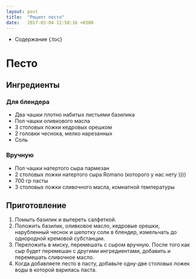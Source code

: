 ```yaml
---
layout: post
title:  "Рецепт песто"
date:   2017-03-04 12:58:16 +0300
---
```


* Содержание
{:toc}

# Песто
## Ингредиенты

### Для блендера
* Два чашки плотно набитых листьями базилика
* Пол чашки оливкового масла
* 3 столовых ложки кедровых орешком
* 2 головки чеснока, мелко нарезанных
* Соль

### Вручную
* Пол чашки натертого сыра пармезан
* 2 столовых ложки натертого сыра Romano (которого у нас нету ))))
* 700 гр пасты
* 3 столовых ложки сливочного масла, комнатной температуры

## Приготовление
1. Помыть базилик и вытереть салфеткой.
2. Положить базилик, оливковое масло, кедровые орешки, нарубленный чеснок
и шепотку соли в блендер, измельчать до однородной кремовой субстанции.
3. Переложить в миску, перемешать с сыром вручную. После того как сыр будет
перемешан с другими ингредиентами, добавить и перемешать сливочное масло.
4. Когда добавляете песто в пасту, добавьте одну-две столовых ложек воды
в которой варилась паста.
